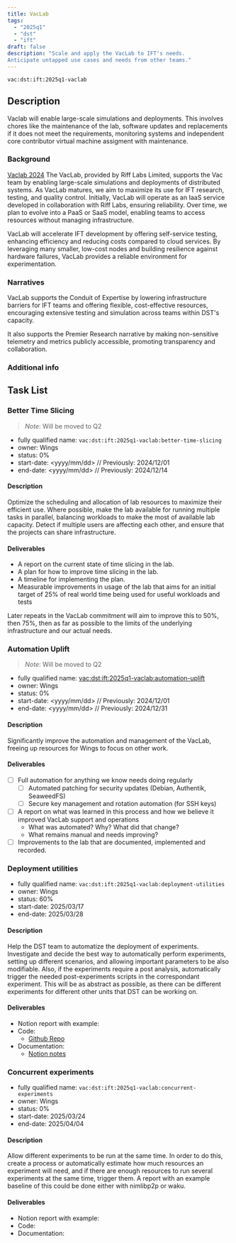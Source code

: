 ```yaml
---
title: VacLab
tags:
  - "2025q1"
  - "dst"
  - "ift"
draft: false
description: "Scale and apply the VacLab to IFT's needs.
Anticipate untapped use cases and needs from other teams."
---
```


`vac:dst:ift:2025q1-vaclab`

## Description
Vaclab will enable large-scale simulations and deployments.
This involves chores like the maintenance of the lab,
software updates and replacements if it does not meet the requirements,
monitoring systems and independent core contributor virtual machine
assigment with maintenance.

### Background
[Vaclab 2024](2024q4-vaclab.md)
The VacLab, provided by Riff Labs Limited,
supports the Vac team
by enabling large-scale simulations
and deployments of distributed systems.
As VacLab matures,
we aim to maximize its use for IFT research,
testing, and quality control.
Initially, VacLab will operate
as an IaaS service
developed in collaboration with Riff Labs,
ensuring reliability. 
Over time, we plan to evolve 
into a PaaS or SaaS model,
enabling teams to access resources
without managing infrastructure.

VacLab will accelerate IFT development
by offering self-service testing,
enhancing efficiency and reducing costs
compared to cloud services.
By leveraging many smaller,
low-cost nodes and building resilience
against hardware failures,
VacLab provides a reliable environment for experimentation.


### Narratives

VacLab supports the Conduit of Expertise by
lowering infrastructure barriers
for IFT teams and offering flexible,
cost-effective resources,
encouraging extensive testing
and simulation across teams
within DST's capacity.

It also supports the Premier Research narrative
by making non-sensitive telemetry
and metrics publicly accessible,
promoting transparency and collaboration.

### Additional info

## Task List
 
### Better Time Slicing
> *Note*: Will be moved to Q2

* fully qualified name: `vac:dst:ift:2025q1-vaclab:better-time-slicing`
* owner: Wings
* status: 0%
* start-date: <yyyy/mm/dd> // Previously: 2024/12/01
* end-date: <yyyy/mm/dd> // Previously: 2024/12/14

#### Description
Optimize the scheduling and allocation of lab resources
to maximize their efficient use. 
Where possible, make the lab available for running
multiple tasks in parallel, 
balancing workloads to make the most of available lab capacity.
Detect if multiple users are affecting each other, 
and ensure that the projects can share infrastructure.

#### Deliverables
* A report on the current state of time slicing in the lab.
* A plan for how to improve time slicing in the lab.
* A timeline for implementing the plan.
* Measurable improvements in usage of the lab
  that aims for an initial target of 25% of real world time
  being used for useful workloads and tests

Later repeats in the VacLab commitment will aim to improve this to 50%,
then 75%, then as far as possible
to the limits of the underlying infrastructure and our actual needs.

### Automation Uplift
<!-- technically sort of external
and will be done outside of normal DST cadence
but will be managed so as not to disrupt other works
-->
> *Note*: Will be moved to Q2

* fully qualified name: <vac:dst:ift:2025q1-vaclab:automation-uplift>
* owner: Wings
* status: 0%
* start-date: <yyyy/mm/dd> // Previously: 2024/12/01
* end-date: <yyyy/mm/dd> // Previously: 2024/12/31

#### Description
Significantly improve the automation and management of the VacLab,
freeing up resources for Wings to focus on other work.

#### Deliverables
- [ ] Full automation for anything we know needs doing regularly
  - [ ] Automated patching for security updates (Debian, Authentik, SeaweedFS)
  - [ ] Secure key management and rotation automation (for SSH keys)
- [ ] A report on what was learned in this process
      and how we believe it improved VacLab support and operations
  - What was automated? Why? What did that change?
  - What remains manual and needs improving?
- [ ] Improvements to the lab that are documented, implemented and recorded.

### Deployment utilities

* fully qualified name: `vac:dst:ift:2025q1-vaclab:deployment-utilities`
* owner: Wings
* status: 60%
* start-date: 2025/03/17
* end-date: 2025/03/28

#### Description

Help the DST team to automatize the deployment of experiments.
Investigate and decide the best way to automatically perform
experiments, setting up different scenarios, and allowing
important parameters to be also modifiable.
Also, if the experiments require a post analysis, automatically
trigger the needed post-experiments scripts in the correspondant experiment.
This will be as abstract as possible, as there can be different
experiments for different other units that DST can be working on.

#### Deliverables
- Notion report with example:
- Code:
  - [Github Repo](https://github.com/vacp2p/dst-argo-workflows)
- Documentation:
  - [Notion notes](https://www.notion.so/Argo-Workflow-Automation-1bf8f96fb65c804f948ed9dbb279fa77)

### Concurrent experiments

* fully qualified name: `vac:dst:ift:2025q1-vaclab:concurrent-experiments`
* owner: Wings
* status: 0%
* start-date: 2025/03/24
* end-date: 2025/04/04

#### Description

Allow different experiments to be run at the same time.
In order to do this, create a process or automatically
estimate how much resources an experiment will need,
and if there are enough resources to run several experiments
at the same time, trigger them.
A report with an example baseline of this could be done either
with nimlibp2p or waku.

#### Deliverables
- Notion report with example:
- Code:
- Documentation: